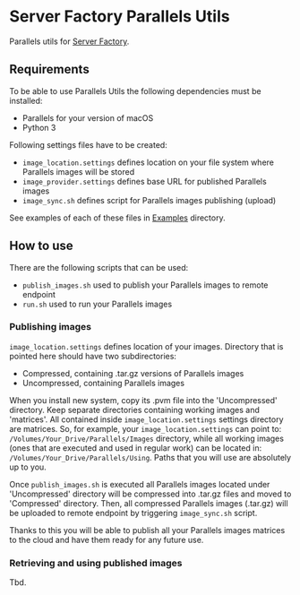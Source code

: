 # Server Factory Parallels Utils

Parallels utils for [Server Factory](https://github.com/milos85vasic/Server-Factory).

## Requirements

To be able to use Parallels Utils the following dependencies must be installed:

- Parallels for your version of macOS
- Python 3

Following settings files have to be created:

- `image_location.settings` defines location on your file system where Parallels images will be stored
- `image_provider.settings` defines base URL for published Parallels images
- `image_sync.sh` defines script for Parallels images publishing (upload)

See examples of each of these files in [Examples](./Examples) directory.

## How to use

There are the following scripts that can be used:

- `publish_images.sh` used to publish your Parallels images to remote endpoint
- `run.sh` used to run your Parallels images

### Publishing images

`image_location.settings` defines location of your images. Directory that is pointed here should have two 
subdirectories:

- Compressed, containing .tar.gz versions of Parallels images
- Uncompressed, containing Parallels images

When you install new system, copy its .pvm file into the 'Uncompressed' directory. Keep separate
directories containing working images and 'matrices'. All contained inside `image_location.settings`
settings directory are matrices. So, for example, your `image_location.settings` can point to:
`/Volumes/Your_Drive/Parallels/Images` directory, while all working images 
(ones that are executed and used in regular work) can be located in:
`/Volumes/Your_Drive/Parallels/Using`. Paths that you will use are absolutely up to you.

Once `publish_images.sh` is executed all Parallels images located under 'Uncompressed' directory will be compressed into
.tar.gz files and moved to 'Compressed' directory. Then, all compressed Parallels images (.tar.gz) will
be uploaded to remote endpoint by triggering `image_sync.sh` script.

Thanks to this you will be able to publish all your Parallels images matrices to the cloud and have them ready for any future use.

### Retrieving and using published images

Tbd.
